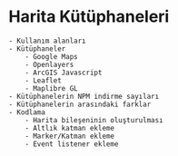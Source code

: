 # Harita Kütüphaneleri

    - Kullanım alanları
    - Kütüphaneler
        - Google Maps
        - Openlayers
        - ArcGIS Javascript
        - Leaflet
        - Maplibre GL
    - Kütüphanelerin NPM indirme sayıları
    - Kütüphanelerin arasındaki farklar
    - Kodlama
        - Harita bileşeninin oluşturulması
        - Altlık katman ekleme
        - Marker/Katman ekleme
        - Event listener ekleme
